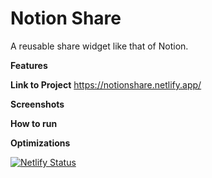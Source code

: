 # Notion Share
A reusable share widget like that of Notion. 

**Features** 


**Link to Project**  https://notionshare.netlify.app/

**Screenshots**

**How to run**

**Optimizations**


[![Netlify Status](https://api.netlify.com/api/v1/badges/d45cca2d-36cf-495a-9740-961b81f352d1/deploy-status)](https://app.netlify.com/sites/notionshare/deploys)
